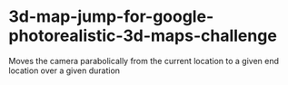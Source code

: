 # 3d-map-jump-for-google-photorealistic-3d-maps-challenge
Moves the camera parabolically from the current location to a given end location over a given duration
